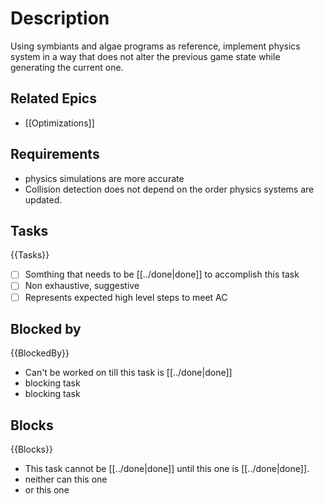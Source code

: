 # Description

Using symbiants and algae programs as reference, implement physics system in a way that does not alter the previous game state while generating the current one.
## Related Epics

- [[Optimizations]]
## Requirements

- physics simulations are more accurate
- Collision detection does not depend on the order physics systems are updated.
## Tasks 

{{Tasks}}

- [ ] Somthing that needs to be [[../done|done]] to accomplish this task
- [ ] Non exhaustive, suggestive
- [ ] Represents expected high level steps to meet AC
## Blocked by 

{{BlockedBy}}

- Can't be worked on till this task is [[../done|done]]
- blocking task
- blocking task

## Blocks

{{Blocks}}

- This task cannot be [[../done|done]] until this one is [[../done|done]].
- neither can this one
- or this one